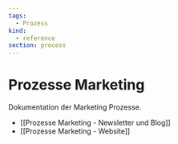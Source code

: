 ```yaml
---
tags:
  - Prozess
kind:
  - reference
section: process
---
```


# Prozesse Marketing

Dokumentation der Marketing Prozesse.

- [[Prozesse Marketing - Newsletter und Blog]]
- [[Prozesse Marketing - Website]]
